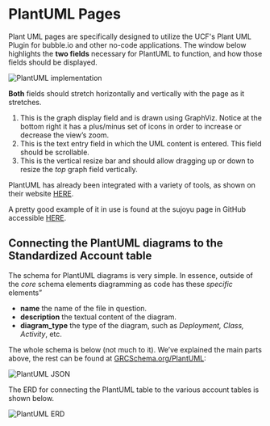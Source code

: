 # PlantUML Pages

Plant UML pages are specifically designed to utilize the UCF's Plant UML Plugin for bubble.io and other no-code applications. The window below highlights the **two fields** necessary for PlantUML to function, and how those fields should be displayed.

![PlantUML implementation](https://www.complianceascode.net/wp-content/uploads/2021/11/PlantUML-Plugin.png)

**Both** fields should stretch horizontally and vertically with the page as it stretches.

1. This is the graph display field and is drawn using GraphViz. Notice at the bottom right it has a plus/minus set of icons in order to increase or decrease the view’s zoom.
2. This is the text entry field in which the UML content is entered. This field should be scrollable.
3. This is the vertical resize bar and should allow dragging up or down to resize the _top_ graph field vertically.

PlantUML has already been integrated with a variety of tools, as shown on their website [HERE](https://plantuml.com/running).

A pretty good example of it in use is found at the sujoyu page in GitHub accessible [HERE](http://sujoyu.github.io/plantuml-previewer/).

## Connecting the PlantUML diagrams to the Standardized Account table

The schema for PlantUML diagrams is very simple. In essence, outside of the _core_ schema elements diagramming as code has these _specific_ elements”

* **name** the name of the file in question.
* **description** the textual content of the diagram.
* **diagram\_type** the type of the diagram, such as _Deployment, Class, Activity_, etc.

The whole schema is below (not much to it). We’ve explained the main parts above, the rest can be found at [GRCSchema.org/PlantUML](https://grcschema.org/PlantUML):

![PlantUML JSON](https://www.complianceascode.net/wp-content/uploads/2021/11/PlantUMLJSON.png)

The ERD for connecting the PlantUML table to the various account tables is shown below.

![PlantUML ERD](https://www.complianceascode.net/wp-content/uploads/2021/10/PlantUML-ERD.png)
